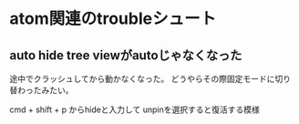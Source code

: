 # atom関連のtroubleシュート

## auto hide tree viewがautoじゃなくなった
途中でクラッシュしてから動かなくなった。
どうやらその際固定モードに切り替わったみたい。

cmd + shift + p
からhideと入力して
unpinを選択すると復活する模様
